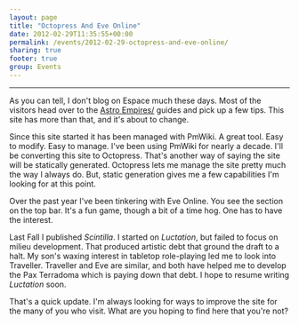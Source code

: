 ```yaml
---
layout: page
title: "Octopress And Eve Online"
date: 2012-02-29T11:35:55+00:00
permalink: /events/2012-02-29-octopress-and-eve-online/
sharing: true
footer: true
group: Events
---
```



****
<a name='teaser'></a>
As you can tell, I don't blog on Espace much these days. Most of the visitors head over to the [Astro Empires/](/astro-empires/) guides and pick up a few tips. This site has more than that, and it's about to change.

<a name='body'></a>
Since this site started it has been managed with PmWiki. A great tool. Easy to modify. Easy to manage. I've been using PmWiki for nearly a decade. I'll be converting this site to Octopress. That's another way of saying the site will be statically generated. Octopress lets me manage the site pretty much the way I always do. But, static generation gives me a few capabilities I'm looking for at this point.

Over the past year I've been tinkering with Eve Online. You see the section on the top bar. It's a fun game, though a bit of a time hog. One has to have the interest.

Last Fall I published *Scintilla*. I started on *Luctation*, but failed to focus on milieu development. That produced artistic debt that ground the draft to a halt. My son's waxing interest in tabletop role-playing led me to look into Traveller. Traveller and Eve are similar, and both have helped me to develop the Pax Terradoma which is paying down that debt. I hope to resume writing *Luctation* soon.

That's a quick update. I'm always looking for ways to improve the site for the many of you who visit. What are you hoping to find here that you're not?
